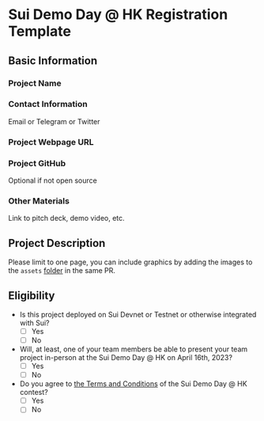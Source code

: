 # Sui Demo Day @ HK Registration Template

## Basic Information

### Project Name

### Contact Information

Email or Telegram or Twitter

### Project Webpage URL

### Project GitHub

Optional if not open source

### Other Materials 

Link to pitch deck, demo video, etc. 

## Project Description 

Please limit to one page, you can include graphics by adding the images to the `assets` [folder](./assets/) in the same PR. 

## Eligibility

- Is this project deployed on Sui Devnet or Testnet or otherwise integrated with Sui?
    - [ ] Yes
    - [ ] No
- Will, at least, one of your team members be able to present your team project in-person at the Sui Demo Day @ HK on April 16th, 2023?
    - [ ] Yes
    - [ ] No
-  Do you agree to [the Terms and Conditions]() of the Sui Demo Day @ HK contest?
    - [ ] Yes
    - [ ] No